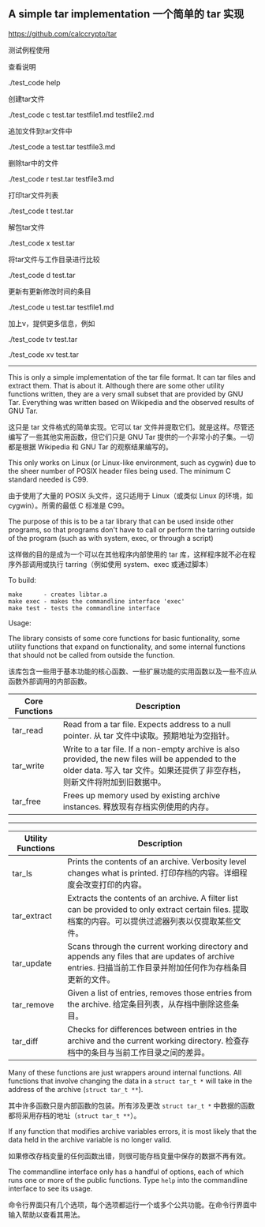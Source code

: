                                                                                                                                                                                                                                                                                                                                                                                                                                                                                                                                                                                                                                                                                                                                                                                                                                                                                                                                                                                                                                                                                                                                                                                                                                                                                                                                                                                                                                                                                                                                                                                                                                                                                                                                                                                                                                                                                                                                                                                                                                                                                                                                                                                                                                                                                                                                                                                                                                                                                                                                                                                                                                                                                                                                                                                                                                                                                                                                                                                                                                                                                                                                                                                                                                                                                                                                                                                                                                                                                                                                                                                                                                                                                                                                                                                                                                                                                                                                                                                                                                                                                                                                                                                                                                                                                                                                                                                                                                                                                                                                                                                                                                                                                                                                                                                                                                                                                                                                                                                                                                                                                                                                                                                                                                                                                                                                                                                                                                                                                                                                                                                                                                                                                                                                                                                                                                                                                                                                                                                                                                                                                                                                                                                                                                                                                                                                                                                                                                                                                                                                                                                                                                                                                                                                                                                                                                                                                                                                                                                                                                                                                                                                                                                                                                                                                                                                                                                                                                                                                                                                                                                                                                                                                                                                                                                                                                                                                                                                                                                                                                                                                                                                                                                                                                                                                                                                                                                                                                                                                                                                                                                                                                                                                                                                                                                                                                                                                                                                                                                                                                                                                                                                                                                                                                                                                                                                                                                                                                                                                                                                                                                                                                                                                                                                                                                                                                                                                                                                                                                                                                                                                                                                                                                                                                                                                                                                                                                                                                                                                                                                                                                                                                                                 

## A simple tar implementation 一个简单的 tar 实现

https://github.com/calccrypto/tar

测试例程使用

查看说明

./test_code help

创建tar文件

./test_code c test.tar testfile1.md testfile2.md

追加文件到tar文件中

./test_code a test.tar testfile3.md

删除tar中的文件

./test_code r test.tar testfile3.md

打印tar文件列表

./test_code t test.tar

解包tar文件

./test_code x test.tar

将tar文件与工作目录进行比较

./test_code d test.tar

更新有更新修改时间的条目

./test_code u test.tar testfile1.md

加上v，提供更多信息，例如

./test_code tv test.tar

./test_code xv test.tar

***

This is only a simple implementation of the tar file format. It can tar files and extract them. That is about it. Although there are some other utility functions written, they are a very small subset that are provided by GNU Tar. Everything was written based on Wikipedia and the observed results of GNU Tar.

这只是 tar 文件格式的简单实现。它可以 tar 文件并提取它们。就是这样。尽管还编写了一些其他实用函数，但它们只是 GNU Tar 提供的一个非常小的子集。一切都是根据 Wikipedia 和 GNU Tar 的观察结果编写的。

This only works on Linux (or Linux-like environment, such as cygwin) due to the sheer number of POSIX header files being used. The minimum C standard needed is C99.

由于使用了大量的 POSIX 头文件，这只适用于 Linux（或类似 Linux 的环境，如 cygwin）。所需的最低 C 标准是 C99。

The purpose of this is to be a tar library that can be used inside other programs, so that programs don't have to call or perform the tarring outside of the program (such as with system, exec, or through a script)

这样做的目的是成为一个可以在其他程序内部使用的 tar 库，这样程序就不必在程序外部调用或执行 tarring（例如使用 system、exec 或通过脚本）

To build:

```
make      - creates libtar.a
make exec - makes the commandline interface 'exec'
make test - tests the commandline interface
```

Usage:

The library consists of some core functions for basic funtionality, some utility functions that expand on functionality, and some internal functions that should not be called from outside the function.

该库包含一些用于基本功能的核心函数、一些扩展功能的实用函数以及一些不应从函数外部调用的内部函数。

| Core Functions | Description                                                  |
| -------------- | ------------------------------------------------------------ |
| tar_read       | Read from a tar file. Expects address to a null pointer. 从 tar 文件中读取。预期地址为空指针。 |
| tar_write      | Write to a tar file. If a non-empty archive is also provided, the new files will be appended to the older data. 写入 tar 文件。如果还提供了非空存档，则新文件将附加到旧数据中。 |
| tar_free       | Frees up memory used by existing archive instances. 释放现有存档实例使用的内存。 |

------

| Utility Functions | Description                                                  |
| ----------------- | ------------------------------------------------------------ |
| tar_ls            | Prints the contents of an archive. Verbosity level changes what is printed. 打印存档的内容。详细程度会改变打印的内容。 |
| tar_extract       | Extracts the contents of an archive. A filter list can be provided to only extract certain files. 提取档案的内容。可以提供过滤器列表以仅提取某些文件。 |
| tar_update        | Scans through the current working directory and appends any files that are updates of archive entries. 扫描当前工作目录并附加任何作为存档条目更新的文件。 |
| tar_remove        | Given a list of entries, removes those entries from the archive. 给定条目列表，从存档中删除这些条目。 |
| tar_diff          | Checks for differences between entries in the archive and the current working directory. 检查存档中的条目与当前工作目录之间的差异。 |

Many of these functions are just wrappers around internal functions. All functions that involve changing the data in a `struct tar_t *` will take in the address of the archive (`struct tar_t **`).

其中许多函数只是内部函数的包装。所有涉及更改 `struct tar_t *` 中数据的函数都将采用存档的地址（`struct tar_t **`）。

If any function that modifies archive variables errors, it is most likely that the data held in the archive variable is no longer valid.

如果修改存档变量的任何函数出错，则很可能存档变量中保存的数据不再有效。

The commandline interface only has a handful of options, each of which runs one or more of the public functions. Type `help` into the commandline interface to see its usage.

命令行界面只有几个选项，每个选项都运行一个或多个公共功能。在命令行界面中输入帮助以查看其用法。